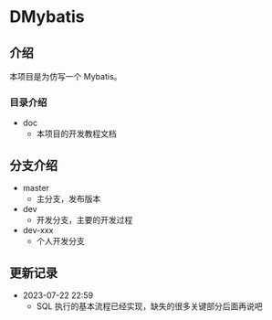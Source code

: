 # DMybatis

## 介绍

本项目是为仿写一个 Mybatis。

### 目录介绍

- doc
  - 本项目的开发教程文档

## 分支介绍

- master
  - 主分支，发布版本
- dev
  - 开发分支，主要的开发过程
- dev-xxx
  - 个人开发分支

## 更新记录

- 2023-07-22 22:59
  - SQL 执行的基本流程已经实现，缺失的很多关键部分后面再说吧
